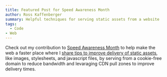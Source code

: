 ```yaml
---
title: Featured Post for Speed Awareness Month
author: Ross Kaffenberger
summary: Helpful techniques for serving static assets from a website
tags:
  - Code
- Web
---
```


Check out my contribution to [Speed Awareness Month][1] to help make the web a faster place where I [share tips to improve delivery of static assets][2], like images, stylesheets, and javascript files, by serving from a cookie-free domain to reduce bandwidth and levaraging CDN pull zones to improve delivery times.

[1]:	http://www.speedawarenessmonth.com/
[2]:	http://www.speedawarenessmonth.com/speeding-up-asset-delivery-from-your-rails-app/